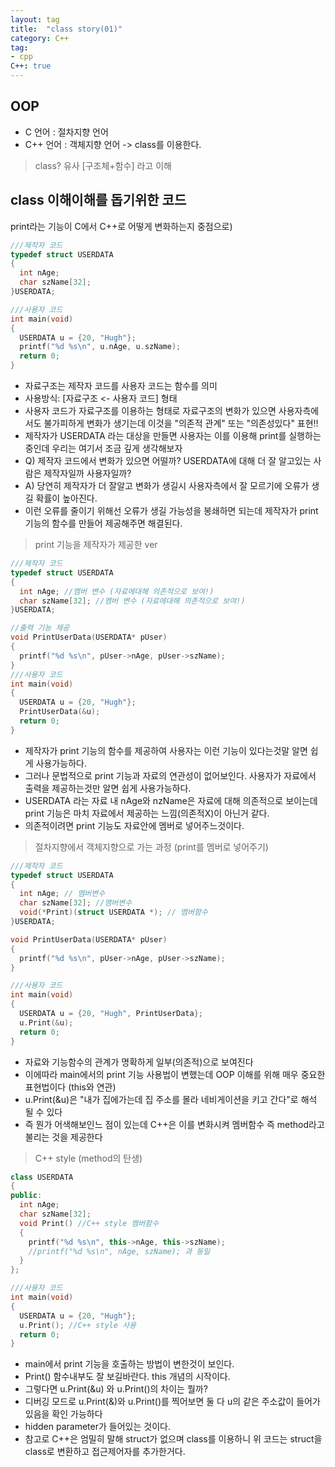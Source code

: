 ```yaml
---
layout: tag
title:  "class story(01)"
category: C++
tag:
- cpp
C++: true
---
```

## OOP

- C 언어 : 절차지향 언어
- C++ 언어 : 객체지향 언어 -> class를 이용한다.

>class? 유사 [구조체+함수] 라고 이해

## class 이해이해를 돕기위한 코드

print라는 기능이 C에서 C++로 어떻게 변화하는지 중점으로)

```cpp
///제작자 코드
typedef struct USERDATA
{
  int nAge;
  char szName[32];
}USERDATA;

///사용자 코드
int main(void)
{
  USERDATA u = {20, "Hugh"};
  printf("%d %s\n", u.nAge, u.szName);
  return 0;
}
```

- 자료구조는 제작자 코드를 사용자 코드는 함수를 의미 
- 사용방식: [자료구조 <- 사용자 코드] 형태
- 사용자 코드가 자료구조를 이용하는 형태로 자료구조의 변화가 있으면 사용자측에서도 불가피하게 변화가 생기는데 이것을 "의존적 관계" 또는 "의존성있다" 표현!!
- 제작자가 USERDATA 라는 대상을 만들면 사용자는 이를 이용해 print를 실행하는 중인데 우리는 여기서 조금 깊게 생각해보자
- Q) 제작자 코드에서 변화가 있으면 어떨까? USERDATA에 대해 더 잘 알고있는 사람은 제작자일까 사용자일까?
- A) 당연히 제작자가 더 잘알고 변화가 생길시 사용자측에서 잘 모르기에 오류가 생길 확률이 높아진다.
- 이런 오류를 줄이기 위해선 오류가 생길 가능성을 봉쇄하면 되는데 제작자가 print 기능의 함수를 만들어 제공해주면 해결된다.

>print 기능을 제작자가 제공한 ver

```cpp
///제작자 코드
typedef struct USERDATA
{
  int nAge; //멤버 변수 (자료에대해 의존적으로 보여!)
  char szName[32]; //멤버 변수 (자료에대해 의존적으로 보여!)
}USERDATA;

//출력 기능 제공
void PrintUserData(USERDATA* pUser)
{
  printf("%d %s\n", pUser->nAge, pUser->szName);
}
///사용자 코드
int main(void)
{
  USERDATA u = {20, "Hugh"};
  PrintUserData(&u);
  return 0;
}
```

- 제작자가 print 기능의 함수를 제공하여 사용자는 이런 기능이 있다는것말 알면 쉽게 사용가능하다.
- 그러나 문법적으로 print 기능과 자료의 연관성이 없어보인다.
사용자가 자료에서 출력을 제공하는것만 알면 쉽게 사용가능하다.
- USERDATA 라는 자료 내 nAge와 nzName은 자료에 대해 의존적으로 보이는데 print 기능은 마치 자료에서 제공하는 느낌(의존적X)이 아닌거 같다.
- 의존적이려면 print 기능도 자료안에 멤버로 넣어주느것이다.

>절차지향에서 객체지향으로 가는 과정 (print를 멤버로 넣어주기)

```cpp
///제작자 코드
typedef struct USERDATA
{
  int nAge; // 멤버변수
  char szName[32]; //멤버변수
  void(*Print)(struct USERDATA *); // 멤버함수
}USERDATA;

void PrintUserData(USERDATA* pUser)
{
  printf("%d %s\n", pUser->nAge, pUser->szName);
}

///사용자 코드
int main(void)
{
  USERDATA u = {20, "Hugh", PrintUserData};
  u.Print(&u);
  return 0;
}
```

- 자료와 기능함수의 관계가 명확하게 일부(의존적)으로 보여진다
- 이에따라 main에서의 print 기능 사용법이 변했는데 OOP 이해를 위해 매우 중요한 표현법이다 (this와 연관)
- u.Print(&u)은 "내가 집에가는데 집 주소를 몰라 네비게이션을 키고 간다"로 해석 될 수 있다
- 즉 뭔가 어색해보인느 점이 있는데 C++은 이를 변화시켜 멤버함수 즉 method라고 불리는 것을 제공한다

>C++ style (method의 탄생)

```cpp
class USERDATA
{
public:
  int nAge;
  char szName[32];
  void Print() //C++ style 멤버함수
  {
    printf("%d %s\n", this->nAge, this->szName);
    //printf("%d %s\n", nAge, szName); 과 동일
  }
};

///사용자 코드
int main(void)
{
  USERDATA u = {20, "Hugh"};
  u.Print(); //C++ style 사용
  return 0;
}
```

- main에서 print 기능을 호출하는 방법이 변한것이 보인다.
- Print() 함수내부도 잘 보길바란다. this 개념의 시작이다.
- 그렇다면 u.Print(&u) 와 u.Print()의 차이는 뭘까?
- 디버깅 모드로 u.Print(&)와 u.Print()를 찍어보면 둘 다 u의 같은 주소값이 들어가 있음을 확인 가능하다
- hidden parameter가 들어있는 것이다.
- 참고로 C++은 엄밀히 말해 struct가 없으며 class를 이용하니 위 코드는 struct을 class로 변환하고 접근제어자를 추가한거다.
